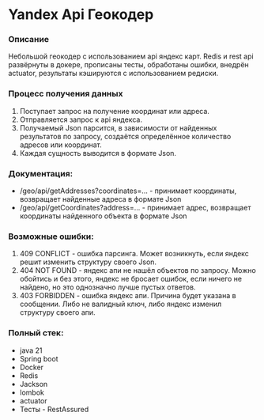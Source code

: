 # Yandex Api Геокодер

### Описание
Небольшой геокодер с использованием api яндекс карт.
Redis и rest api развёрнуты в докере, прописаны тесты, обработаны ошибки, внедрён actuator, результаты кэшируются с использованием редиски.

### Процесс получения данных
1) Поступает запрос на получение координат или адреса.
2) Отправляется запрос к api яндекса.
3) Получаемый Json парсится, в зависимости от найденных результатов по запросу, создаётся определённое количество адресов или координат.
4) Каждая сущность выводится в формате Json.

### Документация:
* /geo/api/getAddresses?coordinates=... - принимает координаты, возвращает найденные адреса в формате Json
* /geo/api/getCoordinates?address=... - принимает адрес, возвращает координаты найденного объекта в формате Json

### Возможные ошибки:
1. 409 CONFLICT - ошибка парсинга. Может возникнуть, если яндекс решит изменить структуру своего Json.
2. 404 NOT FOUND - яндекс апи не нашёл объектов по запросу. Можно обойтись и без этого, яндекс не бросает ошибок, если ничего не найдено, но это однозначно лучше пустых ответов.
3. 403 FORBIDDEN - ошибка яндекс апи. Причина будет указана в сообщении. Либо не валидный ключ, либо яндекс изменил структуру своего апи.

### Полный стек:
* java 21
* Spring boot
* Docker
* Redis
* Jackson
* lombok
* actuator
* Тесты - RestAssured